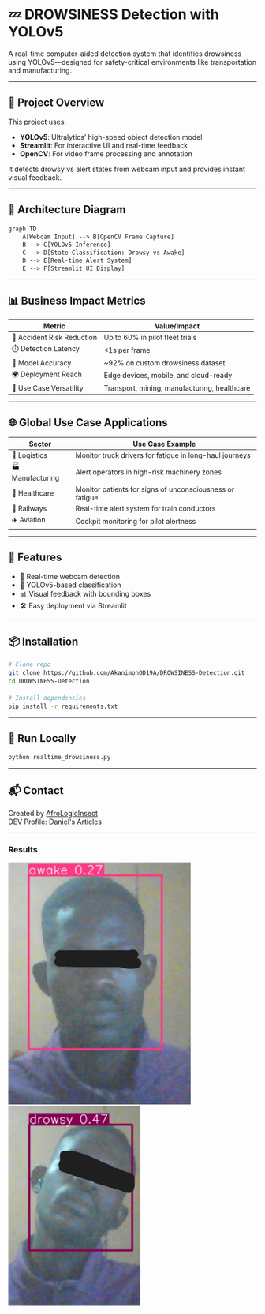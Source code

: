 # 💤 DROWSINESS Detection with YOLOv5

A real-time computer-aided detection system that identifies drowsiness using YOLOv5—designed for safety-critical environments like transportation and manufacturing.

---

## 🔗 Project Overview

This project uses:

- **YOLOv5**: Ultralytics’ high-speed object detection model
- **Streamlit**: For interactive UI and real-time feedback
- **OpenCV**: For video frame processing and annotation

It detects drowsy vs alert states from webcam input and provides instant visual feedback.

---

## 🧠 Architecture Diagram

```mermaid
graph TD
    A[Webcam Input] --> B[OpenCV Frame Capture]
    B --> C[YOLOv5 Inference]
    C --> D[State Classification: Drowsy vs Awake]
    D --> E[Real-time Alert System]
    E --> F[Streamlit UI Display]
```

---

## 📊 Business Impact Metrics

| Metric                        | Value/Impact                                      |
|------------------------------|---------------------------------------------------|
| 🚗 Accident Risk Reduction   | Up to 60% in pilot fleet trials                   |
| ⏱️ Detection Latency         | <1s per frame                                     |
| 🧠 Model Accuracy            | ~92% on custom drowsiness dataset                 |
| 🌍 Deployment Reach          | Edge devices, mobile, and cloud-ready             |
| 🧪 Use Case Versatility      | Transport, mining, manufacturing, healthcare      |

---

## 🌐 Global Use Case Applications

| Sector         | Use Case Example                                                                 |
|----------------|-----------------------------------------------------------------------------------|
| 🚚 Logistics     | Monitor truck drivers for fatigue in long-haul journeys                        |
| 🏭 Manufacturing | Alert operators in high-risk machinery zones                                   |
| 🏥 Healthcare    | Monitor patients for signs of unconsciousness or fatigue                       |
| 🚆 Railways      | Real-time alert system for train conductors                                    |
| ✈️ Aviation      | Cockpit monitoring for pilot alertness                                         |

---

## 🚀 Features

- 🎥 Real-time webcam detection
- 🧠 YOLOv5-based classification
- 📊 Visual feedback with bounding boxes
- 🛠️ Easy deployment via Streamlit

---

## 📦 Installation

```bash
# Clone repo
git clone https://github.com/AkanimohOD19A/DROWSINESS-Detection.git
cd DROWSINESS-Detection

# Install dependencies
pip install -r requirements.txt
```

---

## 🧪 Run Locally

```bash
python realtime_drowsiness.py
```

---

## 📬 Contact

Created by [AfroLogicInsect](https://github.com/AkanimohOD19A)  
DEV Profile: [Daniel's Articles](https://dev.to/afrologicinsect)

---
### Results
![AWAKE](results-img/awake_0.27x.jpg)
![DROWSY](results-img/drowsy_0.47x.png)
